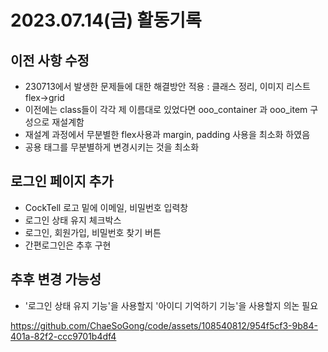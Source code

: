 # 2023.07.14(금) 활동기록

## 이전 사항 수정
- 230713에서 발생한 문제들에 대한 해결방안 적용 : 클래스 정리, 이미지 리스트 flex->grid  
- 이전에는 class들이 각각 제 이름대로 있었다면 ooo_container 과 ooo_item 구성으로 재설계함
- 재설계 과정에서 무분별한 flex사용과 margin, padding 사용을 최소화 하였음
- 공용 태그를 무분별하게 변경시키는 것을 최소화

## 로그인 페이지 추가
- CockTell 로고 밑에 이메일, 비밀번호 입력창
- 로그인 상태 유지 체크박스
- 로그인, 회원가입, 비밀번호 찾기 버튼
- 간편로그인은 추후 구현

## 추후 변경 가능성
- '로그인 상태 유지 기능'을 사용할지 '아이디 기억하기 기능'을 사용할지 의논 필요

<!--현재 페이지 상태-->
https://github.com/ChaeSoGong/code/assets/108540812/954f5cf3-9b84-401a-82f2-ccc9701b4df4

